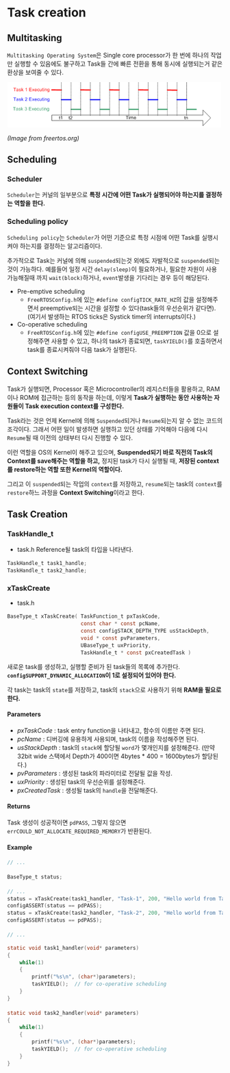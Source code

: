 # Task creation

## Multitasking

`Multitasking Operating System`은 Single core processor가 한 번에 하나의 작업만 실행할 수 있음에도 불구하고 Task들 간에 빠른 전환을 통해 동시에 실행되는거 같은 환상을 보여줄 수 있다.

<img src="./resources/multitasking_img.png" width="500">

*(Image from freertos.org)*

## Scheduling

### Scheduler

`Scheduler`는 커널의 일부분으로 **특정 시간에 어떤 Task가 실행되어야 하는지를 결정하는 역할을 한다.**

### Scheduling policy

`Scheduling policy`는 `Scheduler`가 어떤 기준으로 특정 시점에 어떤 Task를 실행시켜야 하는지를 결정하는 알고리즘이다.

추가적으로 Task는 커널에 의해 `suspended`되는것 외에도 자발적으로 `suspended`되는 것이 가능하다. 예를들어 일정 시간 `delay(sleep)`이 필요하거나, 필요한 자원이 사용 가능해질때 까지 `wait(block)`하거나, `event`발생을 기다리는 경우 등이 해당된다.

- Pre-emptive scheduling
  - `FreeRTOSConfig.h`에 있는 `#define configTICK_RATE_HZ`의 값을 설정해주면서 preemptive되는 시간을 설정할 수 있다(task들의 우선순위가 같다면). (여기서 발생하는 RTOS ticks은 Systick timer의 interrupts이다.)
- Co-operative scheduling
  - `FreeRTOSConfig.h`에 있는 `#define configUSE_PREEMPTION` 값을 0으로 설정해주면 사용할 수 있고, 하나의 task가 종료되면, `taskYIELD()`를 호출하면서 task를 종료시켜줘야 다음 task가 실행된다.

## Context Switching

Task가 실행되면, Processor 혹은 Microcontroller의 레지스터들을 활용하고, RAM이나 ROM에 접근하는 등의 동작을 하는데, 이렇게 **Task가 실행하는 동안 사용하는 자원들이 Task execution context를 구성한다.**

Task라는 것은 언제 Kernel에 의해 `Suspended`되거나 `Resume`되는지 알 수 없는 코드의 조각이다. 그래서 어떤 일이 발생하면 실행하고 있던 상태를 기억해야 다음에 다시 `Resume`될 때 이전의 상태부터 다시 진행할 수 있다.

이런 역할을 OS의 Kernel이 해주고 있으며, **Suspended되기 바로 직전의 Task의 Context를 save해주는 역할을 하고,** 정지된 task가 다시 실행될 때, **저장된 context를 restore하는 역할 또한 Kernel의 역할이다.**

그리고 이 `suspended`되는 작업의 `context`를 저장하고, `resume`되는 task의 `context`를 `restore`하느 과정을 **Context Switching**이라고 한다.

## Task Creation

### TaskHandle_t

- task.h
Reference될 task의 타입을 나타낸다.

```C
TaskHandle_t task1_handle;
TaskHandle_t task2_handle;
```

### xTaskCreate

- task.h

```C
BaseType_t xTaskCreate( TaskFunction_t pxTaskCode,
                        const char * const pcName,
                        const configSTACK_DEPTH_TYPE usStackDepth,
                        void * const pvParameters,
                        UBaseType_t uxPriority,
                        TaskHandle_t * const pxCreatedTask )
```

새로운 task를 생성하고, 실행할 준비가 된 task들의 목록에 추가한다.
**`configSUPPORT_DYNAMIC_ALLOCATION`이 1로 설정되어 있어야 한다.**

각 task는 task의 `state`를 저장하고, task의 `stack`으로 사용하기 위해 **RAM을 필요로 한다.**

#### Parameters

- *pxTaskCode* : task entry function을 나타내고, 함수의 이름만 주면 된다.
- *pcName* : 디버깅에 유용하게 사용되며, task의 이름을 작성해주면 된다.
- *usStackDepth* : task의 `stack`에 할당될 `word`가 몇개인지를 설정해준다. (만약 32bit wide 스택에서 Depth가 400이면 4bytes * 400 = 1600bytes가 할당된다.)
- *pvParameters* : 생성된 task의 파라미터로 전달될 값을 작성.
- *uxPriority* : 생성된 task의 우선순위를 설정해준다.
- *pxCreatedTask* : 생성될 task의 `handle`을 전달해준다.

#### Returns

Task 생성이 성공적이면 `pdPASS`, 그렇지 않으면 `errCOULD_NOT_ALLOCATE_REQUIRED_MEMORY`가 반환된다.

#### Example

```C
// ...

BaseType_t status;

// ...
status = xTaskCreate(task1_handler, "Task-1", 200, "Hello world from Task-1", 2, &task1_handle);
configASSERT(status == pdPASS);
status = xTaskCreate(task2_handler, "Task-2", 200, "Hello world from Task-2", 2, &task2_handle);
configASSERT(status == pdPASS);

// ...

```

```C
static void task1_handler(void* parameters)
{
	while(1)
	{
		printf("%s\n", (char*)parameters);
		taskYIELD();  // for co-operative scheduling
	}
}

static void task2_handler(void* parameters)
{
	while(1)
	{
		printf("%s\n", (char*)parameters);
		taskYIELD();  // for co-operative scheduling
	}
}
```

